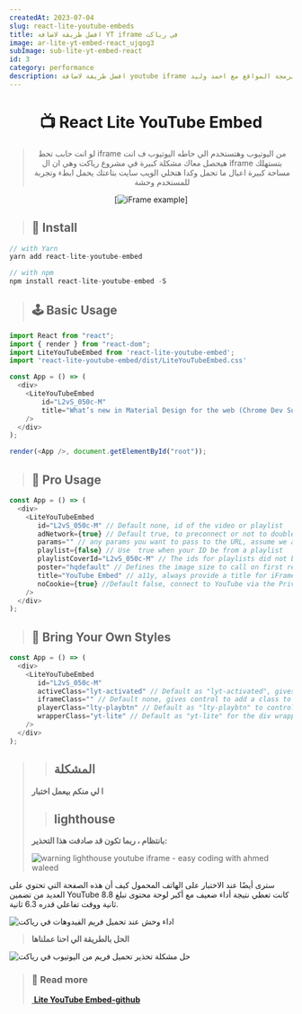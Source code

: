 ```yaml
---
createdAt: 2023-07-04
slug: react-lite-youtube-embeds
title: افضل طريقة لاضافة YT iframe في رياكت
image: ar-lite-yt-embed-react_ujqog3
subImage: sub-lite-yt-embed-react
id: 3
category: performance
description: افضل طريقة لاضافة youtube iframe في رياكت - برمجة المواقع مع احمد وليد
---
```

<div align="center">

  <h1>📺  React Lite YouTube Embed</h1>

  <blockquote> لو انت حابب تحط iframe من اليوتيوب وهتستخدم الي حاطه اليوتيوب ف انت هيحصل معاك مشكلة كبيرة في مشروع رياكت وهي ان ال iframe بتستهلك مساحة كبيرة اعبال ما تحمل وكدا هتخلي الويب سايت بتاعتك يحمل ابطء وتجربة للمستخدم وحشة</blockquote>

[![iFrame example](https://raw.githubusercontent.com/ibrahimcesar/react-lite-youtube-embed/HEAD/_example_lite.gif)]

</div>

> ## 🚀 Install

```javascript
// with Yarn
yarn add react-lite-youtube-embed

// with npm
npm install react-lite-youtube-embed -S
```

> ## 🕹️ Basic Usage

```javascript
import React from "react";
import { render } from "react-dom";
import LiteYouTubeEmbed from 'react-lite-youtube-embed';
import 'react-lite-youtube-embed/dist/LiteYouTubeEmbed.css'

const App = () => (
  <div>
    <LiteYouTubeEmbed 
        id="L2vS_050c-M"
        title="What’s new in Material Design for the web (Chrome Dev Summit 2019)"
    />
  </div>
);

render(<App />, document.getElementById("root"));
```

> ## 💎 Pro Usage

```javascript
const App = () => (
  <div>
    <LiteYouTubeEmbed
       id="L2vS_050c-M" // Default none, id of the video or playlist
       adNetwork={true} // Default true, to preconnect or not to doubleclick addresses called by YouTube iframe (the adnetwork from Google)
       params="" // any params you want to pass to the URL, assume we already had '&' and pass your parameters string
       playlist={false} // Use  true when your ID be from a playlist
       playlistCoverId="L2vS_050c-M" // The ids for playlists did not bring the cover in a pattern to render so you'll need pick up a video from the playlist (or in fact, whatever id) and use to render the cover. There's a programmatic way to get the cover from YouTube API v3 but the aim of this component is do not make any another call and reduce requests and bandwidth usage as much as possibe
       poster="hqdefault" // Defines the image size to call on first render as poster image. Possible values are "default","mqdefault",  "hqdefault", "sddefault" and "maxresdefault". Default value for this prop is "hqdefault". Please be aware that "sddefault" and "maxresdefault", high resolution images are not always avaialble for every video. See: https://stackoverflow.com/questions/2068344/how-do-i-get-a-youtube-video-thumbnail-from-the-youtube-api
       title="YouTube Embed" // a11y, always provide a title for iFrames: https://dequeuniversity.com/tips/provide-iframe-titles Help the web be accessible ;)
       noCookie={true} //Default false, connect to YouTube via the Privacy-Enhanced Mode using https://www.youtube-nocookie.com
    />
  </div>
);
```

> ## 🧰 Bring Your Own Styles

```javascript
const App = () => (
  <div>
    <LiteYouTubeEmbed
       id="L2vS_050c-M"
       activeClass="lyt-activated" // Default as "lyt-activated", gives control to wrapper once clicked
       iframeClass="" // Default none, gives control to add a class to iframe element itself
       playerClass="lty-playbtn" // Default as "lty-playbtn" to control player button styles
       wrapperClass="yt-lite" // Default as "yt-lite" for the div wrapping the area, the most important class and needs extra attention, please refer to LiteYouTubeEmbed.css for a reference.
    />
  </div>
);
```

> > ## المشكلة
>
>  **ا لي منكم بيعمل اختبار** 
>
> > ## lighthouse
>
>  **بانتظام ، ربما تكون قد صادفت هذا التحذير:**
>
> ![warning lighthouse youtube iframe - easy coding with ahmed waleed](/assets/images/screenshot_2021-01-29_at_10.37.43_meeyhu.webp "warning lighthouse youtube iframe - easy coding with ahmed waleed")

سترى أيضًا عند الاختبار على الهاتف المحمول كيف أن هذه الصفحة التي تحتوي على العديد من تضمين YouTube كانت تعطي نتيجة أداء ضعيف مع أكبر لوحة محتوى تبلغ 8.8 ثانية ووقت تفاعلي قدره 6.3 ثانية.

![اداء وحش عند تحميل فريم الفيدوهات في رياكت](https://res.cloudinary.com/drcfigqqr/image/upload/v1688493637/Screenshot_47_qwe9lr.webp "اداء وحش عند تحميل فريم الفيدوهات في رياكت")

> **ا﻿لحل بالطريقة الي احنا عملناها**

![حل مشكلة تحذير تحميل فريم من اليوتيوب في رياكت](https://res.cloudinary.com/drcfigqqr/image/upload/v1688493637/Screenshot_48_uzjyui.webp "حل مشكلة تحذير تحميل فريم من اليوتيوب في رياكت")

> ### 📝 Read more
>
> [ **Lite YouTube Embed-g﻿ithub**](https://github.com/ibrahimcesar/react-lite-youtube-embed)